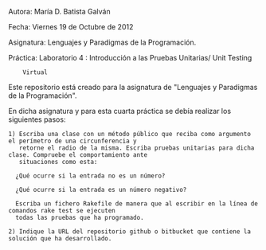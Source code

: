 
  Autora:	María D. Batista Galván

  Fecha:	Viernes 19 de Octubre de 2012

  Asignatura:	Lenguajes y Paradigmas de la Programación.

  Práctica:	Laboratorio 4 : Introducción a las Pruebas Unitarias/ Unit Testing

		Virtual



  Este repositorio está creado para la asignatura de "Lenguajes y Paradigmas de la Programación".

  En dicha asignatura y para esta cuarta práctica se debía realizar los siguientes pasos:

    1) Escriba una clase con un método público que reciba como argumento el perímetro de una circunferencia y 
       retorne el radio de la misma. Escriba pruebas unitarias para dicha clase. Compruebe el comportamiento ante 
       situaciones como esta:

	  ¿Qué ocurre si la entrada no es un número?

	  ¿Qué ocurre si la entrada es un número negativo?

	  Escriba un fichero Rakefile de manera que al escribir en la línea de comandos rake test se ejecuten 
	  todas las pruebas que ha programado.

    2) Indique la URL del repositorio github o bitbucket que contiene la solución que ha desarrollado.


